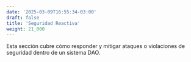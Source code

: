 ```yaml
---
date: '2025-03-09T16:55:34-03:00'
draft: false
title: 'Seguridad Reactiva'
weight: 21_000
---
```


Esta sección cubre cómo responder y mitigar ataques o violaciones de seguridad dentro de un sistema DAO.
